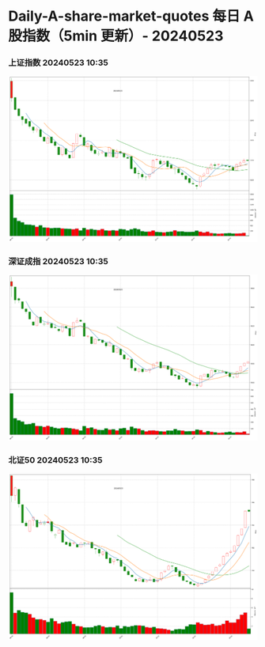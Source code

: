 
# Daily-A-share-market-quotes 每日 A 股指数（5min 更新）- 20240523

### 上证指数 20240523 10:35
![](./fig/2024/5/20240523-sh000001.png)

### 深证成指 20240523 10:35
![](./fig/2024/5/20240523-sz399001.png)

### 北证50 20240523 10:35
![](./fig/2024/5/20240523-bj899050.png)
